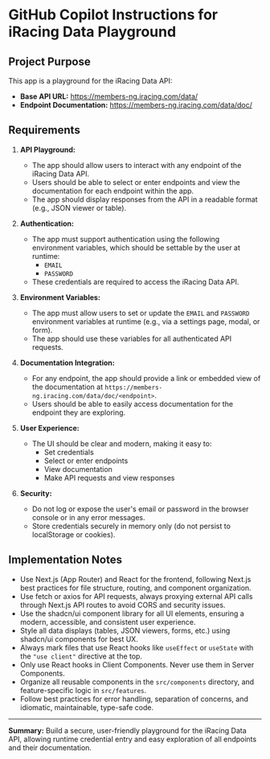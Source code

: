 # GitHub Copilot Instructions for iRacing Data Playground

## Project Purpose
This app is a playground for the iRacing Data API:

- **Base API URL:** https://members-ng.iracing.com/data/
- **Endpoint Documentation:** https://members-ng.iracing.com/data/doc/<endpoint>

## Requirements

1. **API Playground:**
   - The app should allow users to interact with any endpoint of the iRacing Data API.
   - Users should be able to select or enter endpoints and view the documentation for each endpoint within the app.
   - The app should display responses from the API in a readable format (e.g., JSON viewer or table).

2. **Authentication:**
   - The app must support authentication using the following environment variables, which should be settable by the user at runtime:
     - `EMAIL`
     - `PASSWORD`
   - These credentials are required to access the iRacing Data API.

3. **Environment Variables:**
   - The app must allow users to set or update the `EMAIL` and `PASSWORD` environment variables at runtime (e.g., via a settings page, modal, or form).
   - The app should use these variables for all authenticated API requests.

4. **Documentation Integration:**
   - For any endpoint, the app should provide a link or embedded view of the documentation at `https://members-ng.iracing.com/data/doc/<endpoint>`.
   - Users should be able to easily access documentation for the endpoint they are exploring.

5. **User Experience:**
   - The UI should be clear and modern, making it easy to:
     - Set credentials
     - Select or enter endpoints
     - View documentation
     - Make API requests and view responses

6. **Security:**
   - Do not log or expose the user's email or password in the browser console or in any error messages.
   - Store credentials securely in memory only (do not persist to localStorage or cookies).



## Implementation Notes
- Use Next.js (App Router) and React for the frontend, following Next.js best practices for file structure, routing, and component organization.
- Use fetch or axios for API requests, always proxying external API calls through Next.js API routes to avoid CORS and security issues.
- Use the shadcn/ui component library for all UI elements, ensuring a modern, accessible, and consistent user experience.
- Style all data displays (tables, JSON viewers, forms, etc.) using shadcn/ui components for best UX.
- Always mark files that use React hooks like `useEffect` or `useState` with the `"use client"` directive at the top.
- Only use React hooks in Client Components. Never use them in Server Components.
- Organize all reusable components in the `src/components` directory, and feature-specific logic in `src/features`.
- Follow best practices for error handling, separation of concerns, and idiomatic, maintainable, type-safe code.

---

**Summary:**
Build a secure, user-friendly playground for the iRacing Data API, allowing runtime credential entry and easy exploration of all endpoints and their documentation.

